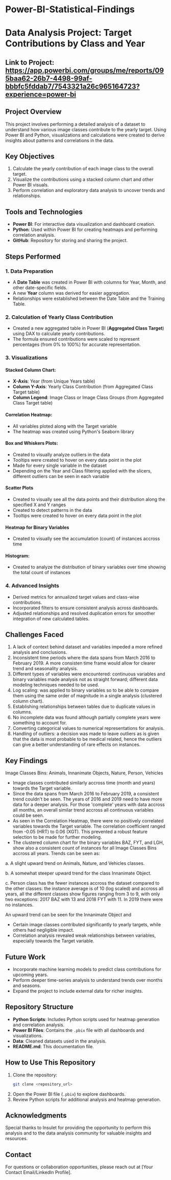 # Power-BI-Statistical-Findings

# Data Analysis Project: Target Contributions by Class and Year

## Link to Project: https://app.powerbi.com/groups/me/reports/095baa62-26b7-4498-99af-bbbfc5fddab7/7543321a26c965164723?experience=power-bi

## Project Overview

This project involves performing a detailed analysis of a dataset to understand how various image classes contribute to the yearly target. Using Power BI and Python, visualizations and calculations were created to derive insights about patterns and correlations in the data.

## Key Objectives

1. Calculate the yearly contribution of each image class to the overall target.
2. Visualize the contributions using a stacked column chart and other Power BI visuals.
3. Perform correlation and exploratory data analysis to uncover trends and relationships.

## Tools and Technologies

- **Power BI**: For interactive data visualization and dashboard creation.
- **Python**: Used within Power BI for creating heatmaps and performing correlation analysis.
- **GitHub**: Repository for storing and sharing the project.

## Steps Performed

### 1. Data Preparation

- A **Date Table** was created in Power BI with columns for Year, Month, and other date-specific fields.
- A new **Year** column was derived for easier aggregation.
- Relationships were established between the Date Table and the Training Table.

### 2. Calculation of Yearly Class Contribution

- Created a new aggregated table in Power BI (**Aggregated Class Target**) using DAX to calculate yearly contributions.
- The formula ensured contributions were scaled to represent percentages (from 0% to 100%) for accurate representation.

### 3. Visualizations

#### Stacked Column Chart:

- **X-Axis**: Year (from Unique Years table)
- **Column Y-Axis**: Yearly Class Contribution (from Aggregated Class Target table)
- **Column Legend**: Image Class or Image Class Groups (from Aggregated Class Target table)

#### Correlation Heatmap:

- All variables ploted along with the Target variable
- The heatmap was created using Python's Seaborn library

#### Box and Whiskers Plots:

- Created to visually analyze outliers in the data
- Tooltips were created to hover on every data point in the plot
- Made for every single variable in the dataset
- Depending on the Year and Class filtering applied with the slicers, different outliers can be seen in each variable

#### Scatter Plots

- Created to visually see all the data points and their distribution along the specified X and Y ranges
- Created to detect patterns in the data
- Tooltips were created to hover on every data point in the plot

#### Heatmap for Binary Variables

- Created to visually see the accumulation (count) of instances accross time

#### Histogram:

- Created to analyze the distribution of binary variables over time showing the total count of instances

### 4. Advanced Insights

- Derived metrics for annualized target values and class-wise contributions.
- Incorporated filters to ensure consistent analysis across dashboards.
- Adjusted relationships and resolved duplication errors for smoother integration of new calculated tables.

## Challenges Faced

1. A lack of context behind dataset and variables impeded a more refined analysis and conclusions.
2. Inconsistent time periods where the data spans from March 2016 to February 2019. A more consisten time frame would allow for clearer trend and seasonality analysis.
3. Different types of variables were encountered: continuous variables and binary variables made analysis not as straight forward; different data modeling techniques needed to be used.
4. Log scaling: was applied to binary variables so to be able to compare them using the same order of magnitude in a single analysis (clustered column chart).
5. Establishing relationships between tables due to duplicate values in columns.
6. No incomplete data was found although partially complete years were something to account for.
7. Converting categorical values to numerical representations for analysis.
8. Handling of outliers: a decision was made to leave outliers as is given that the data is most probable to be medical related, hence the outliers can give a better understanding of rare effects on instances.

## Key Findings
Image Classes Bins: Animals, Innanimate Objects, Nature, Person, Vehicles

- Image classes contributed similarly accross time (month and years) towards the Target variable.
- Since the data spans from March 2016 to February 2019, a consistent trend couldn't be seen. The years of 2016 and 2019 need to have more data for a deeper analysis. For those 'complete' years with data accross all months, an overall similar trend accross all continuous variables could be seen.
- As seen in the Correlation Heatmap, there were no positively correlated variables towards the Target variable. The correlation coefficient ranged from -0.05 (HRT) to 0.06 (XGT). This prevented a robust feature selection to be made for further modeling.
- The clustered column chart for the binary variables BAZ, FYT, and LGH, show also a consistent count of instances for all Image Classes Bins accross all years.
Trends can be seen as:

a. A slight upward trend on Animals, Nature, and Vehicles classes.

b. A somewhat steeper upward trend for the class Innanimate Object.

c. Person class has the fewer instances accross the dataset compared to the other classes: the instance average is of 10 (log scaled) and accross all years, all the different classes show figures ranging from 3 to 9, with only two exceptions: 2017 BAZ with 13 and 2018 FYT with 11. In 2019 there were no instances.

An upward trend can be seen for the Innanimate Object and 

- Certain image classes contributed significantly to yearly targets, while others had negligible impact.
- Correlation analysis revealed weak relationships between variables, especially towards the Target variable. 




## Future Work

- Incorporate machine learning models to predict class contributions for upcoming years.
- Perform deeper time-series analysis to understand trends over months and seasons.
- Expand the project to include external data for richer insights.

## Repository Structure

- **Python Scripts**: Includes Python scripts used for heatmap generation and correlation analysis.
- **Power BI Files**: Contains the `.pbix` file with all dashboards and visualizations.
- **Data**: Cleaned datasets used in the analysis.
- **README.md**: This documentation file.

## How to Use This Repository

1. Clone the repository:
   ```bash
   git clone <repository_url>
   ```
2. Open the Power BI file (`.pbix`) to explore dashboards.
3. Review Python scripts for additional analysis and heatmap generation.

## Acknowledgments

Special thanks to Insulet for providing the opportunity to perform this analysis and to the data analysis community for valuable insights and resources.

## Contact

For questions or collaboration opportunities, please reach out at [Your Contact Email/LinkedIn Profile].

